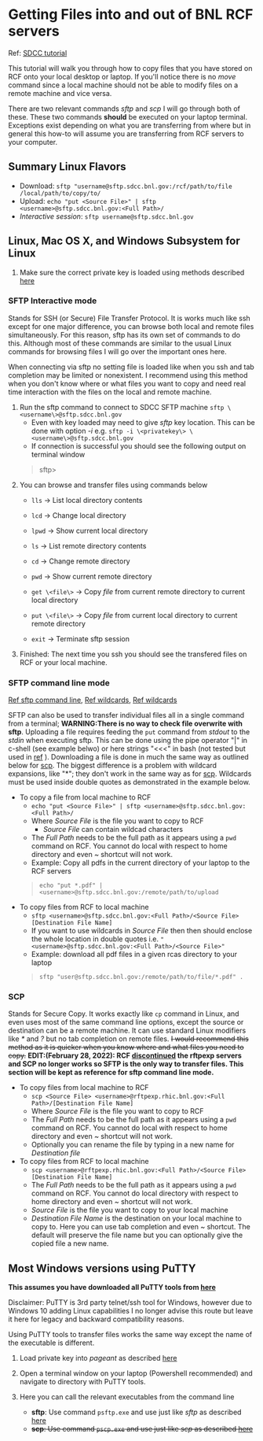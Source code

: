 Getting Files into and out of BNL RCF servers
================================================
Ref: [SDCC tutorial](https://www.sdcc.bnl.gov/information/transfer-files-using-sftp-gateways)

This tutorial will walk you through how to copy files that you have stored on RCF onto your local desktop or laptop.  If you'll notice there is no *move* command since a local machine should not be able to modify files on a remote machine and vice versa.

There are two relevant commands *sftp* and *scp*  I will go through both of these.  These two commands __should__ be executed on your laptop terminal. Exceptions exist depending on what you are transferring from where but in general this how-to will assume you are transferring from RCF servers to your computer.


Summary Linux Flavors
-----------------------

- Download: `sftp "username@sftp.sdcc.bnl.gov:/rcf/path/to/file /local/path/to/copy/to/`
- Upload: `echo "put <Source File>" | sftp <username>@sftp.sdcc.bnl.gov:<Full Path>/`
- *Interactive session*: `sftp username@sftp.sdcc.bnl.gov`


Linux, Mac OS X, and Windows Subsystem for Linux
-----------------------------------------------------------

1. Make sure the correct private key is loaded using methods described [here](ssh_agent.md)

<a name="SftpLinux"></a>
### SFTP Interactive mode
Stands for SSH (or Secure) File Transfer Protocol.  It is works much like ssh except for one major difference, you can browse both local and remote files simultaneously.  For this reason, sftp has its own set of commands to do this.  Although most of these commands are similar to the usual Linux commands for browsing files I will go over the important ones here.

When connecting via sftp no setting file is loaded like when you ssh and tab completion may be limited or nonexistent.  I recommend using this method when you don't know where or what files you want to copy and need real time interaction with the files on the local and remote machine.

1. Run the sftp command to connect to SDCC SFTP machine `sftp \<username\>@sftp.sdcc.bnl.gov`
	- Even with key loaded may need to give *sftp* key location. This can be done with option *-i* e.g. `sftp -i \<privatekey\> \<username\>@sftp.sdcc.bnl.gov`
	- If connection is successful you should see the following output on terminal window
	> sftp\>
2. You can browse and transfer files using commands below
	- `lls`  -> List local directory contents
	- `lcd`  -> Change local directory
	- `lpwd` -> Show current local directory

	- `ls`   -> List remote directory contents
	- `cd`   -> Change remote directory
	- `pwd`  -> Show current remote directory

	- `get \<file\>` -> Copy *file* from current remote directory to current local directory
	- `put \<file\>` -> Copy *file* from current local directory to current remote directory
	- `exit` -> Terminate sftp session
3. Finished: The next time you ssh you should see the transfered files on RCF or your local machine.


### SFTP command line mode
[Ref sftp command line](https://stackoverflow.com/questions/16721891/single-line-sftp-from-terminal), [Ref wildcards](https://groups.google.com/g/comp.unix.shell/c/c3NdGKz86WQ), [Ref wildcards](https://stackoverflow.com/questions/58344727/downloading-files-from-sftp-server-with-wildcard-and-in-a-loop)

SFTP can also be used to transfer individual files all in a single command from a terminal; __WARNING:There is no way to check file overwrite with sftp__. Uploading a file requires feeding the `put` command from *stdout* to the *stdin* when executing sftp. This can be done using the pipe operator "|" in c-shell (see example belwo) or here strings "<<<" in bash (not tested but used in [ref](https://stackoverflow.com/questions/16721891/single-line-sftp-from-terminal) ). Downloading a file is done in much the same way as outlined below for [scp](#ScpLinux). The biggest difference is a problem with wildcard expansions, like "\*"; they don't work in the same way as for [scp](#ScpLinux). Wildcards must be used inside double quotes as demonstrated in the example below. 
- To copy a file from local machine to RCF  
	- `echo "put <Source File>" | sftp <username>@sftp.sdcc.bnl.gov:<Full Path>/`  
	- Where *Source File* is the file you want to copy to RCF
		+ *Source File* can contain wildcad characters
	- The *Full Path* needs to be the full path as it appears using a `pwd` command on RCF.  You cannot do local with respect to home directory and even *~* shortcut will not work.
	- Example: Copy all pdfs in the current directory of your laptop to the RCF servers
	> `echo "put *.pdf" | <username>@sftp.sdcc.bnl.gov:/remote/path/to/upload`
- To copy files from RCF to local machine
	- `sftp <username>@sftp.sdcc.bnl.gov:<Full Path>/<Source File> [Destination File Name]`
	- If you want to use wildcards in *Source File* then then should enclose the whole location in double quotes i.e. `"<username>@sftp.sdcc.bnl.gov:<Full Path>/<Source File>"`
	- Example: download all pdf files in a given rcas directory to your laptop
	> `sftp "user@sftp.sdcc.bnl.gov:/remote/path/to/file/*.pdf" .`

<a name="ScpLinux"></a>
### SCP
Stands for Secure Copy.  It works exactly like `cp` command in Linux, and even uses most of the same command line options, except the source or destination can be a remote machine.  It can use standard Linux modifiers like *\** and *?* but no tab completion on remote files. ~~I would recommend this method as it is quicker when you know where and what files you need to copy.~~ __EDIT:(February 28, 2022): RCF [discontinued](https://www.sdcc.bnl.gov/news-events/sdcc-announcements/legacy-rftpexp-gateways-be-retired) the rftpexp servers and SCP no longer works so SFTP is the only way to transfer files. This section will be kept as reference for sftp command line mode.__
- To copy files from local machine to RCF
	- `scp <Source File> <username>@rftpexp.rhic.bnl.gov:<Full Path>/[Destination File Name]`
	- Where *Source File* is the file you want to copy to RCF
	- The *Full Path* needs to be the full path as it appears using a `pwd` command on RCF.  You cannot do local with respect to home directory and even *~* shortcut will not work.
	- Optionally you can rename the file by typing in a new name for *Destination file*
- To copy files from RCF to local machine
	- `scp <username>@rftpexp.rhic.bnl.gov:<Full Path>/<Source File> [Destination File Name]`
	- The *Full Path* needs to be the full path as it appears using a `pwd` command on RCF.  You cannot do local directory with respect to home directory and even *~* shortcut will not work.
	- *Source File* is the file you want to copy to your local machine
	- *Destination File Name* is the destination on your local machine to copy to.  Here you can use tab completion and even *~* shortcut.  The default will preserve the file name but you can optionally give the copied file a new name.
	
Most Windows versions using PuTTY
----------------------------------
**This assumes you have downloaded all PuTTY tools from [here](https://www.chiark.greenend.org.uk/~sgtatham/putty/)**

Disclaimer: PuTTY is 3rd party telnet/ssh tool for Windows, however due to Windows 10 adding Linux capabilities I no longer advise this route but leave it here for legacy and backward compatibility reasons.

Using PuTTY tools to transfer files works the same way except the name of the executable is different.
1. Load private key into *pageant* as described [here](ssh_agent.md)

2. Open a terminal window on your laptop (Powershell recommended) and navigate to directory with PuTTY tools.

3. Here you can call the relevant executables from the command line
	- __sftp__: Use command `psftp.exe` and use just like *sftp* as described [here](#SftpLinux)
	- ~~__scp__: Use command `pscp.exe` and use just like *scp* as described [here](#ScpLinux)~~

